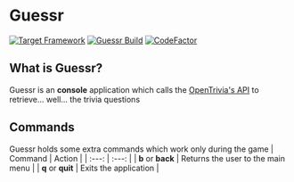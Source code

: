 # Guessr
[![Target Framework](https://img.shields.io/badge/dynamic/xml?color=%23512bd4&label=target&query=%2F%2FTargetFramework%5B1%5D&url=https%3A%2F%2Fraw.githubusercontent.com%2FStanlsSlav%2FGuessr%2Fmaster%2FOpenTriviaAPICaller.csproj&logo=.net&style=flat-square)](https://dotnet.microsoft.com/download)
[![Guessr Build](https://github.com/StanlsSlav/Guessr/actions/workflows/main.yml/badge.svg)](https://github.com/StanlsSlav/Guessr/actions/workflows/main.yml)
[![CodeFactor](https://www.codefactor.io/repository/github/stanlsslav/guessr/badge/main)](https://www.codefactor.io/repository/github/stanlsslav/guessr/overview/main)

## What is Guessr?
Guessr is an **console** application which calls the [OpenTrivia's API](https://opentdb.com/) to retrieve... well... the trivia questions

## Commands
Guessr holds some extra commands which work only during the game
| Command | Action |
| :---: | :---: |
| **b** or **back** | Returns the user to the main menu |
| **q** or **quit** | Exits the application |
